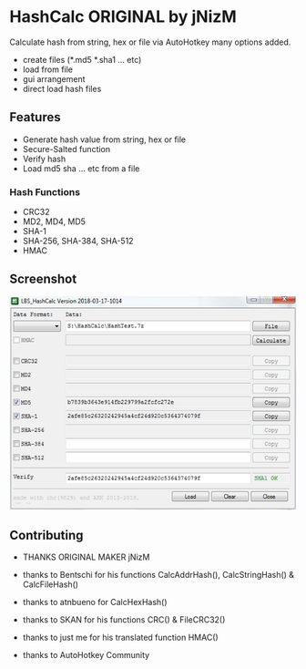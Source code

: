 # HashCalc ORIGINAL by jNizM
Calculate hash from string, hex or file via AutoHotkey many options added.
* create files (*.md5 *.sha1 ... etc)
* load from file
* gui arrangement
* direct load hash files

## Features
* Generate hash value from string, hex or file
* Secure-Salted function
* Verify hash
* Load md5 sha ... etc from a file

### Hash Functions
* CRC32
* MD2, MD4, MD5
* SHA-1
* SHA-256, SHA-384, SHA-512
* HMAC

## Screenshot
![Screenshot](LBS_HashCalc.jpg)

## Contributing

* THANKS ORIGINAL MAKER jNizM

* thanks to Bentschi for his functions CalcAddrHash(), CalcStringHash() & CalcFileHash()
* thanks to atnbueno for CalcHexHash()
* thanks to SKAN for his functions CRC() & FileCRC32()
* thanks to just me for his translated function HMAC()
* thanks to AutoHotkey Community
